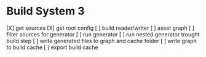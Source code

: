 # Build System 3
[X] get sources
[X] get root config
[ ] build reader/writer
  [ ] asset graph
[ ] filter sources for generator
[ ] run generator
  [ ] run nested generator trought build step
[ ] write generated files to graph and cache folder
[ ] write graph to build cache
[ ] export build cache